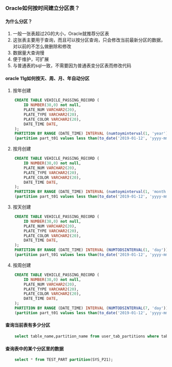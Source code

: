 ### Oracle如何按时间建立分区表？
#### 为什么分区？
1. 一般一张表超过2G的大小，Oracle就推荐分区表
2. 这张表主要用于查询，而且可以按分区查询，只会修改当前最新分区的数据，对以前的不怎么做删除和修改
3. 数据量大查询慢
4. 便于维护，可扩展
5. 与普通表的sql一致，不需要因为普通表变分区表而修改代码

#### oracle 11g如何按天、周、月、年自动分区
1. 按年创建
```sql
    CREATE TABLE VEHICLE_PASSING_RECORD (
        ID NUMBER(38,0) not null,
        PLATE_NUM VARCHAR2(20),
        PLATE_TYPE VARCHAR2(20),
        PLATE_COLOR VARCHAR2(20),
        DATE_TIME DATE,
    );
    PARTITION BY RANGE (DATE_TIME) INTERVAL (numtoyminterval(1, 'year'))
    (partition part_t01 values less than(to_date('2019-01-12', 'yyyy-mm-dd')));
```

2. 按月创建
```sql
    CREATE TABLE VEHICLE_PASSING_RECORD (
        ID NUMBER(38,0) not null,
        PLATE_NUM VARCHAR2(20),
        PLATE_TYPE VARCHAR2(20),
        PLATE_COLOR VARCHAR2(20),
        DATE_TIME DATE,
    );
    PARTITION BY RANGE (DATE_TIME) INTERVAL (numtoyminterval(1, 'month'))
    (partition part_t01 values less than(to_date('2019-01-12', 'yyyy-mm-dd')));
```

3. 按天创建
```sql
    CREATE TABLE VEHICLE_PASSING_RECORD (
        ID NUMBER(38,0) not null,
        PLATE_NUM VARCHAR2(20),
        PLATE_TYPE VARCHAR2(20),
        PLATE_COLOR VARCHAR2(20),
        DATE_TIME DATE,
    );
    PARTITION BY RANGE (DATE_TIME) INTERVAL (NUMTODSINTERVAL(1, 'day'))
    (partition part_t01 values less than(to_date('2019-01-12', 'yyyy-mm-dd')));
```

4. 按周创建
```sql
    CREATE TABLE VEHICLE_PASSING_RECORD (
        ID NUMBER(38,0) not null,
        PLATE_NUM VARCHAR2(20),
        PLATE_TYPE VARCHAR2(20),
        PLATE_COLOR VARCHAR2(20),
        DATE_TIME DATE,
    );
    PARTITION BY RANGE (DATE_TIME) INTERVAL (NUMTODSINTERVAL(7, 'day'))
    (partition part_t01 values less than(to_date('2019-01-12', 'yyyy-mm-dd')));
```

#### 查询当前表有多少分区
```sql
    select table_name,partition_name from user_tab_partitions where table_name='TEST_PART';
```

#### 查询表中的某个分区里的数据
```sql
    select * from TEST_PART partition(SYS_P21);
```